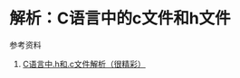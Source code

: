 # 解析：C语言中的c文件和h文件

参考资料

1. [C语言中.h和.c文件解析（很精彩）](https://www.cnblogs.com/laojie4321/archive/2012/03/30/2425015.html)